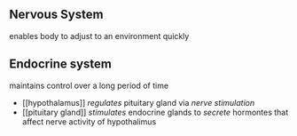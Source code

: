 
## Nervous System
enables body to adjust to an environment quickly

## Endocrine system
maintains control over a long period of time
- [[hypothalamus]] _regulates_ pituitary gland via *nerve stimulation*
- [[pituitary gland]] *stimulates* endocrine glands to *secrete* hormontes that affect nerve activity of hypothalimus


